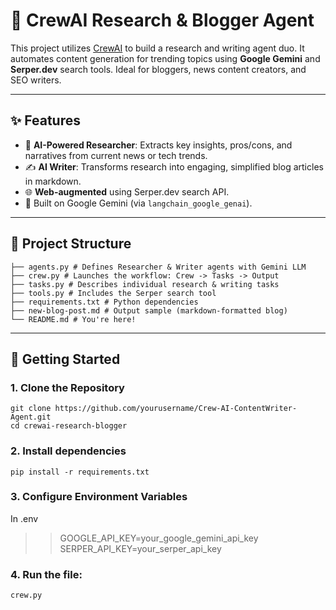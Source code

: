 # 🧠 CrewAI Research & Blogger Agent

This project utilizes [CrewAI](https://github.com/joaomdmoura/crewai) to build a research and writing agent duo. It automates content generation for trending topics using **Google Gemini** and **Serper.dev** search tools. Ideal for bloggers, news content creators, and SEO writers.

---

## ✨ Features

- 🔎 **AI-Powered Researcher**: Extracts key insights, pros/cons, and narratives from current news or tech trends.
- ✍️ **AI Writer**: Transforms research into engaging, simplified blog articles in markdown.
- 🌐 **Web-augmented** using Serper.dev search API.
- 💬 Built on Google Gemini (via `langchain_google_genai`).

---

## 📁 Project Structure

```
├── agents.py # Defines Researcher & Writer agents with Gemini LLM
├── crew.py # Launches the workflow: Crew -> Tasks -> Output
├── tasks.py # Describes individual research & writing tasks
├── tools.py # Includes the Serper search tool
├── requirements.txt # Python dependencies
├── new-blog-post.md # Output sample (markdown-formatted blog)
└── README.md # You're here!
```


---

## 🚀 Getting Started

### 1. Clone the Repository

```
git clone https://github.com/yourusername/Crew-AI-ContentWriter-Agent.git
cd crewai-research-blogger
```


### 2. Install dependencies

```
pip install -r requirements.txt
```

### 3. Configure Environment Variables
In .env

>> GOOGLE_API_KEY=your_google_gemini_api_key
>> SERPER_API_KEY=your_serper_api_key


### 4. Run the file:
```
crew.py
```

